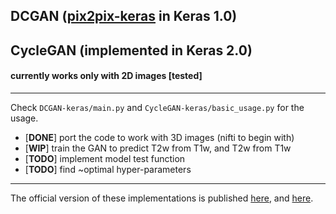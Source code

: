 ## DCGAN ([pix2pix-keras](https://github.com/williamFalcon/pix2pix-keras) in Keras 1.0)
## CycleGAN (implemented in Keras 2.0)
#### currently works only with 2D images [tested]
---

Check `DCGAN-keras/main.py` and `CycleGAN-keras/basic_usage.py` for the usage.

- [**DONE**] port the code to work with 3D images (nifti to begin with)
- [**WIP**] train the GAN to predict T2w from T1w, and T2w from T1w
- [**TODO**] implement model test function
- [**TODO**] find ~optimal hyper-parameters

---

The official version of these implementations is published [here](https://github.com/phillipi/pix2pix), and [here](https://github.com/junyanz/CycleGAN).

